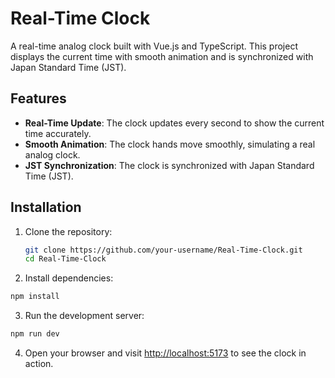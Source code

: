 # Real-Time Clock

A real-time analog clock built with Vue.js and TypeScript. This project displays the current time with smooth animation and is synchronized with Japan Standard Time (JST).

## Features

- **Real-Time Update**: The clock updates every second to show the current time accurately.
- **Smooth Animation**: The clock hands move smoothly, simulating a real analog clock.
- **JST Synchronization**: The clock is synchronized with Japan Standard Time (JST).

## Installation

1. Clone the repository:
   ```bash
   git clone https://github.com/your-username/Real-Time-Clock.git
   cd Real-Time-Clock
   ```
2. Install dependencies:

```bash
npm install
```

3. Run the development server:

```bash
npm run dev
```

4. Open your browser and visit [http://localhost:5173](http://localhost:5173) to see the clock in action.

